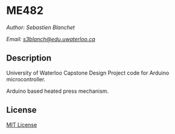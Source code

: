 # ME482

*Author: Sebastien Blanchet*

*Email: s3blanch@edu.uwaterloo.ca*

## Description

University of Waterloo Capstone Design Project code for Arduino microcontroller.

Arduino based heated press mechanism.

<!-- TODO: -->

## License

[MIT License](LICENSE)
